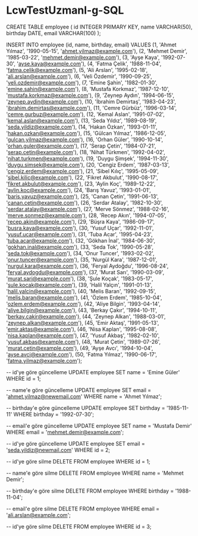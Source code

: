 # LcwTestUzmanl-g-SQL


CREATE TABLE employee (
    id INTEGER PRIMARY KEY,
    name VARCHAR(50),
    birthday DATE,
    email VARCHAR(100)
);

INSERT INTO employee (id, name, birthday, email)
VALUES
(1, 'Ahmet Yılmaz', '1990-05-15', 'ahmet.yilmaz@example.com'),
(2, 'Mehmet Demir', '1985-03-22', 'mehmet.demir@example.com'),
(3, 'Ayşe Kaya', '1992-07-30', 'ayse.kaya@example.com'),
(4, 'Fatma Çelik', '1988-11-04', 'fatma.celik@example.com'),
(5, 'Ali Arslan', '1995-02-18', 'ali.arslan@example.com'),
(6, 'Veli Özdemir', '1990-09-25', 'veli.ozdemir@example.com'),
(7, 'Emine Şahin', '1982-01-30', 'emine.sahin@example.com'),
(8, 'Mustafa Korkmaz', '1987-12-10', 'mustafa.korkmaz@example.com'),
(9, 'Zeynep Aydın', '1994-06-15', 'zeynep.aydin@example.com'),
(10, 'İbrahim Demirtaş', '1983-04-23', 'ibrahim.demirtas@example.com'),
(11, 'Cemre Gürbüz', '1996-03-14', 'cemre.gurbuz@example.com'),
(12, 'Kemal Aslan', '1991-07-02', 'kemal.aslan@example.com'),
(13, 'Seda Yıldız', '1989-08-19', 'seda.yildiz@example.com'),
(14, 'Hakan Özkan', '1993-01-11', 'hakan.ozkan@example.com'),
(15, 'Gülcan Yılmaz', '1986-12-05', 'gulcan.yilmaz@example.com'),
(16, 'Orhan Güler', '1990-10-14', 'orhan.guler@example.com'),
(17, 'Serap Çetin', '1984-07-21', 'serap.cetin@example.com'),
(18, 'Nihat Türkmen', '1992-04-02', 'nihat.turkmen@example.com'),
(19, 'Duygu Şimşek', '1994-11-30', 'duygu.simsek@example.com'),
(20, 'Cengiz Erdem', '1987-03-13', 'cengiz.erdem@example.com'),
(21, 'Sibel Kılıç', '1995-05-09', 'sibel.kilic@example.com'),
(22, 'Fikret Akbulut', '1990-08-17', 'fikret.akbulut@example.com'),
(23, 'Aylin Koç', '1989-12-22', 'aylin.koc@example.com'),
(24, 'Barış Yavuz', '1993-01-01', 'baris.yavuz@example.com'),
(25, 'Canan Çetin', '1991-06-13', 'canan.cetin@example.com'),
(26, 'Serdar Atalay', '1982-10-30', 'serdar.atalay@example.com'),
(27, 'Merve Sönmez', '1988-02-16', 'merve.sonmez@example.com'),
(28, 'Recep Akın', '1994-07-05', 'recep.akin@example.com'),
(29, 'Büşra Kaya', '1986-09-17', 'busra.kaya@example.com'),
(30, 'Yusuf Uçar', '1992-11-01', 'yusuf.ucar@example.com'),
(31, 'Tuba Acar', '1995-04-23', 'tuba.acar@example.com'),
(32, 'Gökhan İnal', '1984-06-30', 'gokhan.inal@example.com'),
(33, 'Seda Tok', '1990-05-28', 'seda.tok@example.com'),
(34, 'Onur Tuncer', '1993-02-02', 'onur.tuncer@example.com'),
(35, 'Nurgül Kara', '1987-12-01', 'nurgul.kara@example.com'),
(36, 'Feryal Aydoğdu', '1996-08-24', 'feryal.aydogdu@example.com'),
(37, 'Murat Sarı', '1990-03-09', 'murat.sari@example.com'),
(38, 'Şule Koçak', '1983-05-17', 'sule.kocak@example.com'),
(39, 'Halil Yalçın', '1991-01-13', 'halil.yalcin@example.com'),
(40, 'Melis Baran', '1992-09-15', 'melis.baran@example.com'),
(41, 'Özlem Erdem', '1985-10-04', 'ozlem.erdem@example.com'),
(42, 'Aliye Bilgin', '1993-04-14', 'aliye.bilgin@example.com'),
(43, 'Berkay Çakır', '1994-10-11', 'berkay.cakir@example.com'),
(44, 'Zeynep Alkan', '1988-03-01', 'zeynep.alkan@example.com'),
(45, 'Emir Aktaş', '1991-05-13', 'emir.aktas@example.com'),
(46, 'Nisa Kaplan', '1995-08-08', 'nisa.kaplan@example.com'),
(47, 'Yusuf Akbaş', '1982-02-10', 'yusuf.akbas@example.com'),
(48, 'Murat Çetin', '1989-07-26', 'murat.cetin@example.com'),
(49, 'Ayşe Avcı', '1994-10-04', 'ayse.avci@example.com'),
(50, 'Fatma Yılmaz', '1990-06-17', 'fatma.yilmaz@example.com');



-- id'ye göre güncelleme
UPDATE employee SET name = 'Emine Güler' WHERE id = 1;

-- name'e göre güncelleme
UPDATE employee SET email = 'ahmet.yilmaz@newemail.com' WHERE name = 'Ahmet Yılmaz';

-- birthday'e göre güncelleme
UPDATE employee SET birthday = '1985-11-11' WHERE birthday = '1992-07-30';

-- email'e göre güncelleme
UPDATE employee SET name = 'Mustafa Demir' WHERE email = 'mehmet.demir@example.com';

-- id'ye göre güncelleme
UPDATE employee SET email = 'seda.yildiz@newmail.com' WHERE id = 2;




-- id'ye göre silme
DELETE FROM employee WHERE id = 1;

-- name'e göre silme
DELETE FROM employee WHERE name = 'Mehmet Demir';

-- birthday'e göre silme
DELETE FROM employee WHERE birthday = '1988-11-04';

-- email'e göre silme
DELETE FROM employee WHERE email = 'ali.arslan@example.com';

-- id'ye göre silme
DELETE FROM employee WHERE id = 3;




